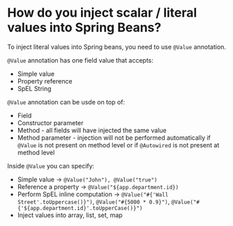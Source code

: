# How do you inject scalar / literal values into Spring Beans?
To inject literal values into Spring beans, you need to use ```@Value``` annotation.

```@Value``` annotation has one field value that accepts:
- Simple value
- Property reference
- SpEL String

```@Value``` annotation can be usde on top of:
- Field
- Constructor parameter
- Method - all fields will have injected the same value
- Method parameter - injection will not be performed automatically if ```@Value``` is not present on method level or if 
  ```@Autowired``` is not present at method level
  
Inside ```@Value``` you can specify:
- Simple value -> ```@Value("John"), @Value("true")```
- Reference a property -> ```@Value("${app.department.id})```
- Perform SpEL inline computation -> ```@Value("#{'Wall Street'.toUppercase()}")```, ```@Value("#{5000 * 0.9}")```, ```@Value("#{'${app.department.id}'.toUpperCase()}")```
- Inject values into array, list, set, map